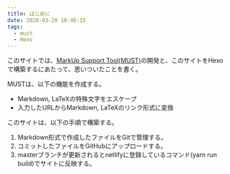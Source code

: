 ```yaml
---
title: はじめに
date: 2020-03-20 16:46:15
tags:
  - must
  - Hexo
---
```


このサイトでは、[MarkUp Support Tool(MUST)](https://must-kubotama.netlify.com/)の開発と、このサイトをHexoで構築するにあたって、思いついたことを書く。

MUSTは、以下の機能を作成する。

- Markdown, LaTeXの特殊文字をエスケープ
- 入力したURLからMarkdown, LaTeXのリンク形式に変換

このサイトは、以下の手順で構築する。

1. Markdown形式で作成したファイルをGitで管理する。
2. コミットしたファイルをGitHubにアップロードする。
3. masterブランチが更新されるとnetlifyに登録しているコマンド(yarn run build)でサイトに反映する。
